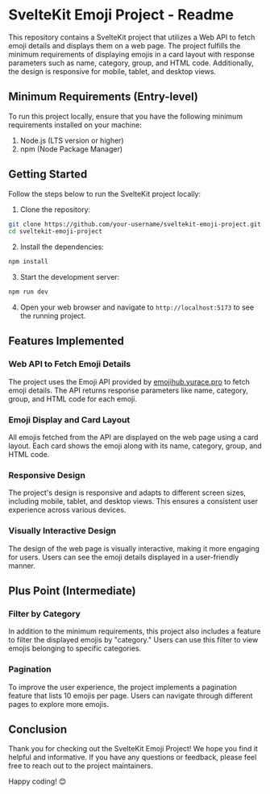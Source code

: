 # SvelteKit Emoji Project - Readme

This repository contains a SvelteKit project that utilizes a Web API to fetch emoji details and displays them on a web page. The project fulfills the minimum requirements of displaying emojis in a card layout with response parameters such as name, category, group, and HTML code. Additionally, the design is responsive for mobile, tablet, and desktop views.

## Minimum Requirements (Entry-level)

To run this project locally, ensure that you have the following minimum requirements installed on your machine:

1. Node.js (LTS version or higher)
2. npm (Node Package Manager)

## Getting Started

Follow the steps below to run the SvelteKit project locally:

1. Clone the repository:

```bash
git clone https://github.com/your-username/sveltekit-emoji-project.git
cd sveltekit-emoji-project
```

2. Install the dependencies:

```bash
npm install
```

3. Start the development server:

```bash
npm run dev
```

4. Open your web browser and navigate to `http://localhost:5173` to see the running project.

## Features Implemented

### Web API to Fetch Emoji Details

The project uses the Emoji API provided by [emojihub.yurace.pro](https://emojihub.yurace.pro/api/all) to fetch emoji details. The API returns response parameters like name, category, group, and HTML code for each emoji.

### Emoji Display and Card Layout

All emojis fetched from the API are displayed on the web page using a card layout. Each card shows the emoji along with its name, category, group, and HTML code.

### Responsive Design

The project's design is responsive and adapts to different screen sizes, including mobile, tablet, and desktop views. This ensures a consistent user experience across various devices.

### Visually Interactive Design

The design of the web page is visually interactive, making it more engaging for users. Users can see the emoji details displayed in a user-friendly manner.

## Plus Point (Intermediate)

### Filter by Category

In addition to the minimum requirements, this project also includes a feature to filter the displayed emojis by "category." Users can use this filter to view emojis belonging to specific categories.

### Pagination

To improve the user experience, the project implements a pagination feature that lists 10 emojis per page. Users can navigate through different pages to explore more emojis.


## Conclusion

Thank you for checking out the SvelteKit Emoji Project! We hope you find it helpful and informative. If you have any questions or feedback, please feel free to reach out to the project maintainers.

Happy coding! 😊
